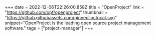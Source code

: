 +++
date = 2022-12-06T22:26:00.858Z
title = "OpenProject"
link = "https://github.com/opf/openproject"
thumbnail = "https://github.githubassets.com/pinned-octocat.svg"
snippet="OpenProject is the leading open source project management software."
tags = ["project-manager"]
+++
